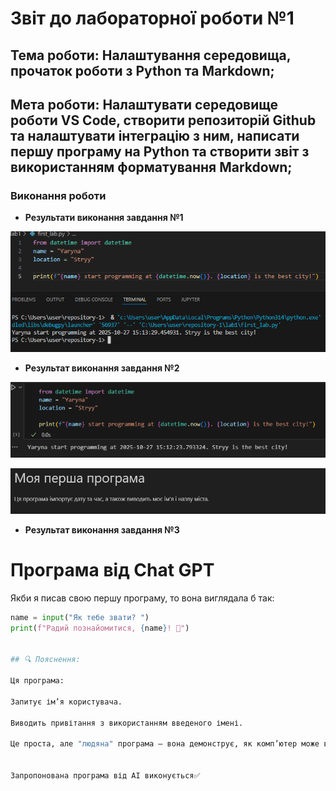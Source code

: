 # Звіт до лабораторної роботи №1

## Тема роботи: Налаштування середовища, прочаток роботи з Python та Markdown;
## Мета роботи: Налаштувати середовище роботи VS Code, створити репозиторій Github та налаштувати інтеграцію з ним, написати першу програму на Python та створити звіт з використанням форматування Markdown;

### Виконання роботи

- **Результати виконання завдання №1** 

![alt text](image.png)

- **Результат виконання завдання №2**

![alt text](image-1.png)

![alt text](image-2.png)

- **Результат виконання завдання №3**

# Програма від Chat GPT

Якби я писав свою першу програму, то вона виглядала б так:

```python
name = input("Як тебе звати? ")
print(f"Радий познайомитися, {name}! 🤖")


## 🔍 Пояснення:

Ця програма:

Запитує ім’я користувача.

Виводить привітання з використанням введеного імені.

Це проста, але "людяна" програма — вона демонструє, як комп’ютер може взаємодіяти з користувачем через введення та виведення даних.


Запропонована програма від AI виконується✅